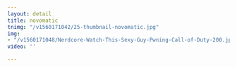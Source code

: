 ```yaml
---
layout: detail
title: novomatic
tnimg: "/v1560171042/25-thumbnail-novomatic.jpg"
img:
- "/v1560171048/Nerdcore-Watch-This-Sexy-Guy-Pwning-Call-of-Duty-200.jpg"
video: ''

---
```

